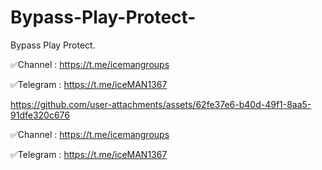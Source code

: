 # Bypass-Play-Protect-
Bypass Play Protect.


✅Channel : https://t.me/icemangroups



✅Telegram : https://t.me/iceMAN1367





https://github.com/user-attachments/assets/62fe37e6-b40d-49f1-8aa5-91dfe320c676



✅Channel : https://t.me/icemangroups



✅Telegram : https://t.me/iceMAN1367
